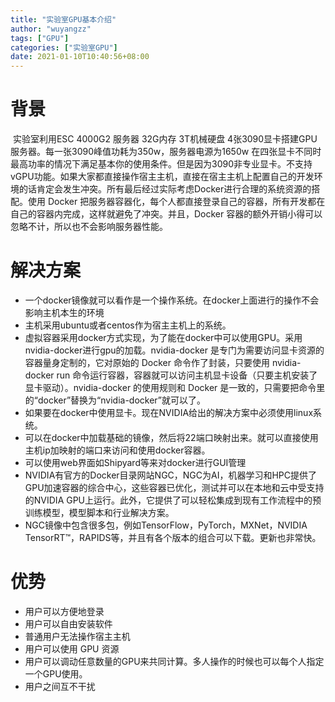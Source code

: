 ```yaml
---
title: "实验室GPU基本介绍"
author: "wuyangzz"
tags: ["GPU"]
categories: ["实验室GPU"]
date: 2021-01-10T10:40:56+08:00
---
```


#	背景

​	实验室利用ESC 4000G2 服务器 32G内存 3T机械硬盘 4张3090显卡搭建GPU服务器。每一张3090峰值功耗为350w，服务器电源为1650w 在四张显卡不同时最高功率的情况下满足基本你的使用条件。但是因为3090非专业显卡。不支持vGPU功能。如果大家都直接操作宿主主机，直接在宿主主机上配置自己的开发环境的话肯定会发生冲突。所有最后经过实际考虑Docker进行合理的系统资源的搭配。使用 Docker 把服务器容器化，每个人都直接登录自己的容器，所有开发都在自己的容器内完成，这样就避免了冲突。并且，Docker 容器的额外开销小得可以忽略不计，所以也不会影响服务器性能。

# 解决方案

- 一个docker镜像就可以看作是一个操作系统。在docker上面进行的操作不会影响主机本生的环境
- 主机采用ubuntu或者centos作为宿主主机上的系统。
- 虚拟容器采用docker方式实现，为了能在docker中可以使用GPU。采用nvidia-docker进行gpu的加载。nvidia-docker 是专门为需要访问显卡资源的容器量身定制的，它对原始的 Docker 命令作了封装，只要使用 nvidia-docker run 命令运行容器，容器就可以访问主机显卡设备（只要主机安装了显卡驱动）。nvidia-docker 的使用规则和 Docker 是一致的，只需要把命令里的“docker”替换为“nvidia-docker”就可以了。
- 如果要在docker中使用显卡。现在NVIDIA给出的解决方案中必须使用linux系统。
- 可以在docker中加载基础的镜像，然后将22端口映射出来。就可以直接使用主机ip加映射的端口来访问和使用docker容器。
- 可以使用web界面如Shipyard等来对docker进行GUI管理
- NVIDIA有官方的Docker目录网站NGC，NGC为AI，机器学习和HPC提供了GPU加速容器的综合中心，这些容器已优化，测试并可以在本地和云中受支持的NVIDIA GPU上运行。此外，它提供了可以轻松集成到现有工作流程中的预训练模型，模型脚本和行业解决方案。
- NGC镜像中包含很多包，例如TensorFlow，PyTorch，MXNet，NVIDIA TensorRT™，RAPIDS等，并且有各个版本的组合可以下载。更新也非常快。

# 优势

- 用户可以方便地登录
- 用户可以自由安装软件
- 普通用户无法操作宿主主机
- 用户可以使用 GPU 资源
- 用户可以调动任意数量的GPU来共同计算。多人操作的时候也可以每个人指定一个GPU使用。
- 用户之间互不干扰